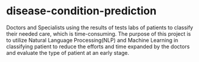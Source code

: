 # disease-condition-prediction

Doctors and Specialists using the results of tests labs of patients to classify their needed care, which is time-consuming. The purpose of this project is to utilize Natural Language Processing(NLP) and Machine Learning in classifying patient to reduce the efforts and time expanded by the doctors and evaluate the type of patient at an early stage.

